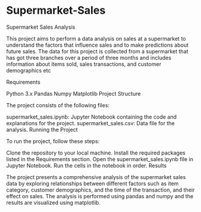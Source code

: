 # Supermarket-Sales
Supermarket Sales Analysis

This project aims to perform a data analysis on sales at a supermarket to understand the factors that influence sales and to make predictions about future sales. The data for this project is collected from a supermarket that has got three branches over a period of three months and includes information about items sold, sales transactions, and customer demographics etc

Requirements

Python 3.x
Pandas
Numpy
Matplotlib
Project Structure

The project consists of the following files:

supermarket_sales.ipynb: Jupyter Notebook containing the code and explanations for the project.
supermarket_sales.csv: Data file for the analysis.
Running the Project

To run the project, follow these steps:

Clone the repository to your local machine.
Install the required packages listed in the Requirements section.
Open the supermarket_sales.ipynb file in Jupyter Notebook.
Run the cells in the notebook in order.
Results

The project presents a comprehensive analysis of the supermarket sales data by exploring relationships between different factors such as item category, customer demographics, and the time of the transaction, and their effect on sales. The analysis is performed using pandas and numpy and the results are visualized using matplotlib.
